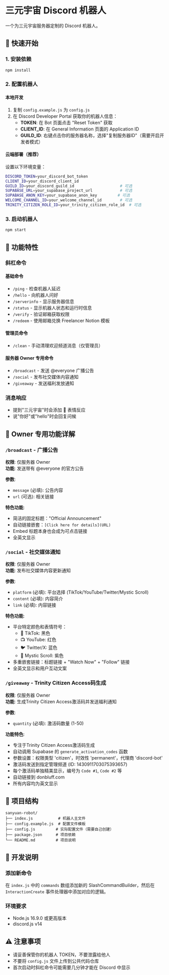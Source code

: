 # 三元宇宙 Discord 机器人

一个为三元宇宙服务器定制的 Discord 机器人。

## 🚀 快速开始

### 1. 安装依赖
```bash
npm install
```

### 2. 配置机器人

#### 本地开发
1. 复制 `config.example.js` 为 `config.js`
2. 在 Discord Developer Portal 获取你的机器人信息：
   - **TOKEN**: 在 Bot 页面点击 "Reset Token" 获取
   - **CLIENT_ID**: 在 General Information 页面的 Application ID
   - **GUILD_ID**: 右键点击你的服务器名称，选择"复制服务器ID"（需要开启开发者模式）

#### 云端部署（推荐）
设置以下环境变量：
```bash
DISCORD_TOKEN=your_discord_bot_token
CLIENT_ID=your_discord_client_id
GUILD_ID=your_discord_guild_id                    # 可选
SUPABASE_URL=your_supabase_project_url            # 可选
SUPABASE_ANON_KEY=your_supabase_anon_key         # 可选
WELCOME_CHANNEL_ID=your_welcome_channel_id        # 可选
TRINITY_CITIZEN_ROLE_ID=your_trinity_citizen_role_id  # 可选
```

### 3. 启动机器人
```bash
npm start
```

## 🎯 功能特性

### 斜杠命令

#### 基础命令
- `/ping` - 检查机器人延迟
- `/hello` - 向机器人问好
- `/serverinfo` - 显示服务器信息
- `/status` - 显示机器人状态和运行时信息
- `/verify` - 验证邮箱获取权限
- `/redeem` - 使用邮箱兑换 Freelancer Notion 模板

#### 管理员命令
- `/clean` - 手动清理欢迎频道消息（仅管理员）

#### 服务器 Owner 专用命令
- `/broadcast` - 发送 @everyone 广播公告
- `/social` - 发布社交媒体内容通知
- `/giveaway` - 发送福利发放通知

### 消息响应
- 提到"三元宇宙"时会添加 🌌 表情反应
- 说"你好"或"hello"时会回复问候

## 🔐 Owner 专用功能详解

### `/broadcast` - 广播公告
**权限**: 仅服务器 Owner  
**功能**: 发送带有 @everyone 的官方公告

**参数**:
- `message` (必填): 公告内容
- `url` (可选): 相关链接

**特色功能**:
- 简洁的固定标题："Official Announcement"
- 自动链接嵌套：`[Click here for details](URL)`
- Embed 标题本身也会成为可点击链接
- 全英文显示

### `/social` - 社交媒体通知
**权限**: 仅服务器 Owner  
**功能**: 发布社交媒体内容更新通知

**参数**:
- `platform` (必填): 平台选择 (TikTok/YouTube/Twitter/Mystic Scroll)
- `content` (必填): 内容简介
- `link` (必填): 内容链接

**特色功能**:
- 平台特定颜色和表情符号：
  - 🎵 TikTok: 黑色
  - 📺 YouTube: 红色  
  - 🐦 Twitter/X: 蓝色
  - 📜 Mystic Scroll: 紫色
- 多重嵌套链接：标题链接 + "Watch Now" + "Follow" 链接
- 全英文显示和用户互动文案

### `/giveaway` - Trinity Citizen Access码生成
**权限**: 仅服务器 Owner  
**功能**: 生成Trinity Citizen Access激活码并发送福利通知

**参数**:
- `quantity` (必填): 激活码数量 (1-50)

**功能特色**:
- 专注于Trinity Citizen Access激活码生成
- 自动调用 Supabase 的 `generate_activation_codes` 函数
- 参数设置：权限类型 'citizen'，时效性 'permanent'，代理商 'discord-bot'
- 激活码发送到指定管理频道 (ID: 1430911703075393657)
- 每个激活码单独精美显示，编号为 `Code #1`, `Code #2` 等
- 自动链接到 donbluff.com
- 所有内容均为英文显示

## 📁 项目结构
```
sanyuan-robot/
├── index.js           # 机器人主文件
├── config.example.js  # 配置文件模板
├── config.js         # 实际配置文件（需要自己创建）
├── package.json      # 项目依赖
└── README.md         # 项目说明
```

## 🔧 开发说明

### 添加新命令
在 `index.js` 中的 `commands` 数组添加新的 SlashCommandBuilder，然后在 `InteractionCreate` 事件处理器中添加对应的逻辑。

### 环境要求
- Node.js 16.9.0 或更高版本
- discord.js v14

## ⚠️ 注意事项
- 请妥善保管你的机器人 TOKEN，不要泄露给他人
- 不要将 `config.js` 文件上传到公共代码仓库
- 首次启动时斜杠命令可能需要几分钟才能在 Discord 中显示 